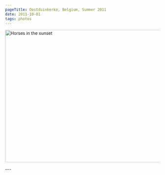 ```yaml
---
pageTitle: Oostduinkerke, Belgium, Summer 2011
date: 2011-10-01
tags: photos
---
```

<p><img src="/assets/images/dsc03226-small.jpg" alt="Horses in the sunset" width="576" height="432" /></p>
---
